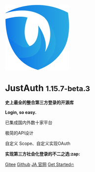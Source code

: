 
![](_media/justauth@0,25x.png)
# JustAuth <small>1.15.7-beta.3</small>

<strong>史上最全的整合第三方登录的开源库</strong>

<strong>Login, so easy.</strong>

<p>已集成国内外数十家平台</p>
<p>极简的API设计</p>
<p>自定义 Scope、自定义实现OAuth</p>
<p><strong>实现第三方社会化登录的不二之选:zap:</strong></p>


[Gitee](https://gitee.com/yadong.zhang/JustAuth)
[Github](https://github.com/zhangyd-c/JustAuth)
[JA 官网](https://www.justauth.cn)
[Get Started:fire:](#简介)

